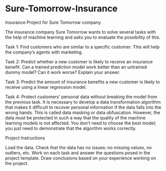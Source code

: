 # Sure-Tomorrow-Insurance
Insurance Project for Sure Tomorrow company

The insurance company Sure Tomorrow wants to solve several tasks with the help of machine learning and asks you to evaluate the possibility of this.

Task 1: Find customers who are similar to a specific customer. This will help the company’s agents with marketing.

Task 2: Predict whether a new customer is likely to receive an insurance benefit. Can a trained prediction model work better than an untrained dummy model? Can it work worse? Explain your answer.

Task 3: Predict the amount of insurance benefits a new customer is likely to receive using a linear regression model.

Task 4: Protect customers' personal data without breaking the model from the previous task.
It is necessary to develop a data transformation algorithm that makes it difficult to recover personal information if the data falls into the wrong hands. This is called data masking or data obfuscation. However, the data must be protected in such a way that the quality of the machine learning models is not affected. You don’t need to choose the best model; you just need to demonstrate that the algorithm works correctly.

Project Instructions

Load the data.
Check that the data has no issues: no missing values, no outliers, etc.
Work on each task and answer the questions posed in the project template.
Draw conclusions based on your experience working on the project.

